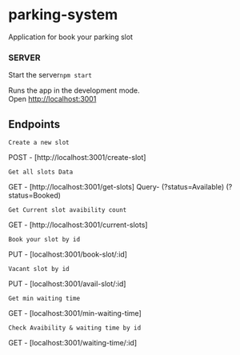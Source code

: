 # parking-system

Application for book your parking slot

### SERVER

Start the server`npm start`

Runs the app in the development mode.\
Open [http://localhost:3001](http://localhost:3001)

## Endpoints

`Create a new slot`

POST - [http://localhost:3001/create-slot]

`Get all slots Data`

GET - [http://localhost:3001/get-slots]
Query- (?status=Available) (?status=Booked)

`Get Current slot avaibility count`

GET - [http://localhost:3001/current-slots]

`Book your slot by id`

PUT - [localhost:3001/book-slot/:id]

`Vacant slot by id`

PUT - [localhost:3001/avail-slot/:id]

`Get min waiting time`

GET - [localhost:3001/min-waiting-time]

`Check Avaibility & waiting time by id`

GET - [localhost:3001/waiting-time/:id]
